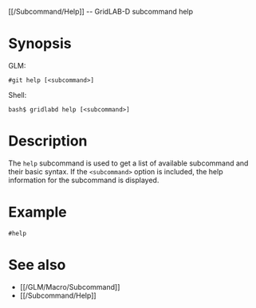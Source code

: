 [[/Subcommand/Help]] -- GridLAB-D subcommand help

# Synopsis

GLM:

~~~
#git help [<subcommand>]
~~~

Shell:

~~~
bash$ gridlabd help [<subcommand>]
~~~

# Description

The `help` subcommand is used to get a list of available subcommand and their basic syntax.  If the `<subcommand>` option is included, the help information for the subcommand is displayed.

# Example
~~~
#help
~~~

# See also
* [[/GLM/Macro/Subcommand]]
* [[/Subcommand/Help]]
